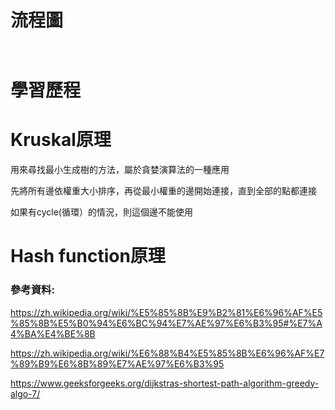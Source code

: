 
# 流程圖

![]()

![]()


# 學習歷程


# Kruskal原理
用來尋找最小生成樹的方法，屬於貪婪演算法的一種應用

先將所有邊依權重大小排序，再從最小權重的邊開始連接，直到全部的點都連接

如果有cycle(循環）的情況，則這個邊不能使用

# Hash function原理

### 參考資料:

https://zh.wikipedia.org/wiki/%E5%85%8B%E9%B2%81%E6%96%AF%E5%85%8B%E5%B0%94%E6%BC%94%E7%AE%97%E6%B3%95#%E7%A4%BA%E4%BE%8B

https://zh.wikipedia.org/wiki/%E6%88%B4%E5%85%8B%E6%96%AF%E7%89%B9%E6%8B%89%E7%AE%97%E6%B3%95

https://www.geeksforgeeks.org/dijkstras-shortest-path-algorithm-greedy-algo-7/

